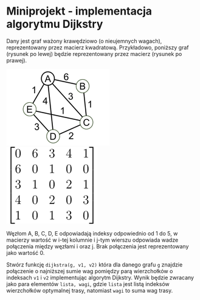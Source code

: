 # Miniprojekt - implementacja algorytmu Dijkstry

Dany jest graf ważony krawędziowo (o nieujemnych wagach), reprezentowany przez macierz kwadratową. Przykładowo, poniższy graf (rysunek po lewej) będzie reprezentowany przez macierz (rysunek po prawej). 

![](./i00.png) ![](./i02.png)

Węzłom A, B, C, D, E odpowiadają indeksy odpowiednio od 1 do 5, w macierzy wartość w i-tej kolumnie i j-tym wierszu odpowiada wadze połączenia między węzłami i oraz j. Brak połączenia jest reprezentowany jako wartość 0.

Stwórz funkcję `dijkstra(g, v1, v2)` która dla danego grafu `g` znajdzie połączenie o najniższej sumie wag pomiędzy parą wierzchołków o indeksach `v1` i `v2` implementując algorytm Dijkstry. Wynik będzie zwracany jako para elementów `lista, wagi`, gdzie `lista` jest listą indeksów wierzchołków optymalnej trasy, natomiast `wagi` to suma wag trasy.